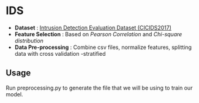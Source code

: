 # IDS
* **Dataset** : [Intrusion Detection Evaluation Dataset (CICIDS2017)](https://www.unb.ca/cic/datasets/ids-2017.html)
* **Feature Selection** : Based on *Pearson Correlation* and *Chi-square distribution*
* **Data Pre-processing** : Combine csv files, normalize features, splitting data with cross validation -stratified
## Usage
Run preprocessing.py to generate the file that we will be using to train our model.
